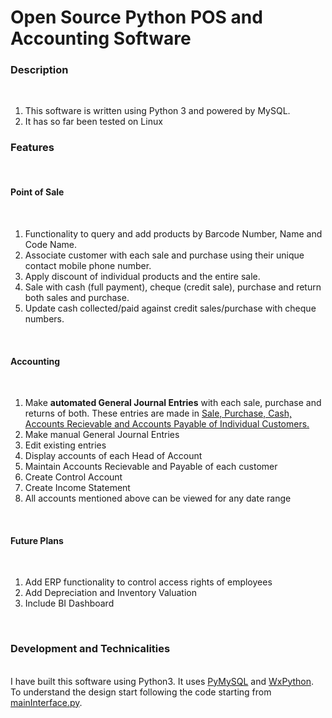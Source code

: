 # Open Source Python POS and Accounting Software

<h3>Description</h3>
<br />
<ol>
	<li>This software is written using Python 3 and powered by MySQL.</li>
	<li>It has so far been tested on Linux</li>
</ol>

<h3>Features</h3>
<br />
<h4>Point of Sale</h4>
<br />
<ol>
	<li>Functionality to query and add products by Barcode Number, Name and Code Name.</li>
	<li>Associate customer with each sale and purchase using their unique contact mobile phone number.</li>
	<li>Apply discount of individual products and the entire sale.</li>
	<li>Sale with cash (full payment), cheque (credit sale), purchase and return both sales and purchase.</li>
	<li>Update cash collected/paid against credit sales/purchase with cheque numbers.</li>
</ol>
<br />
<h4>Accounting</h4>
<br />
<ol>
	<li>Make <b>automated General Journal Entries</b> with each sale, purchase and returns of both. These entries are made in <u>Sale, Purchase, Cash, Accounts Recievable and Accounts Payable of Individual Customers.</u></li>
	<li>Make manual General Journal Entries</li>
	<li>Edit existing entries</li>
	<li>Display accounts of each Head of Account</li>
	<li>Maintain Accounts Recievable and Payable of each customer</li>
	<li>Create Control Account</li>
	<li>Create Income Statement</li>
	<li>All accounts mentioned above can be viewed for any date range</li>
</ol>
<br />
<h4>Future Plans</h4>
<br />
<ol>
	<li>Add ERP functionality to control access rights of employees</li>
	<li>Add Depreciation and Inventory Valuation</li>
	<li>Include BI Dashboard</li>
</ol>
<br />
<h3>Development and Technicalities</h3>
<br />
I have built this software using Python3. It uses <a href="https://github.com/PyMySQL/PyMySQL">PyMySQL</a> and <a href="https://wxpython.org/Phoenix/docs/html/index.html">WxPython</a>.
<br />
To understand the design start following the code starting from <a href="https://github.com/HH95/Open-Source-Python-POS-and-Accounting-Software/blob/master/mainInterface.py">mainInterface.py</a>.
